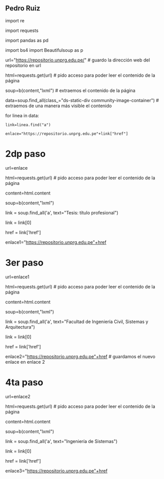 ## Pedro Ruiz
import re 

import requests 

import pandas as pd 

import bs4 import Beautifulsoup as p

url="https://repositorio.unprg.edu.pe/"              # guardo la dirección web del repositorio en url 

html=requests.get(url)                              # pido acceso para poder leer el contenido de la página 

soup=b(content,"lxml")                              # extraemos el contenido de la página 

data=soup.find_all(class_="ds-static-div community-image-container")      # extraemos de una manera más visible el contenido 

for linea in data:

    link=linea.find("a")
    
    enlace="https://repositorio.unprg.edu.pe"+link["href"]
    

# 2dp paso

url=enlace

html=requests.get(url)                              # pido acceso para poder leer el contenido de la página 

content=html.content

soup=b(content,"lxml")

link = soup.find_all('a', text="Tesis: título profesional")

link = link[0]

href = link['href']

enlace1="https://repositorio.unprg.edu.pe"+href    


# 3er paso 

url=enlace1

html=requests.get(url)                              # pido acceso para poder leer el contenido de la página 

content=html.content

soup=b(content,"lxml")

link = soup.find_all('a', text="Facultad de Ingeniería Civil, Sistemas y Arquitectura")

link = link[0]

href = link['href']

enlace2="https://repositorio.unprg.edu.pe"+href                       # guardamos el nuevo enlace en enlace 2 


# 4ta paso 

url=enlace2

html=requests.get(url)                              # pido acceso para poder leer el contenido de la página 

content=html.content

soup=b(content,"lxml")

link = soup.find_all('a', text="Ingeniería de Sistemas")

link = link[0]

href = link['href']

enlace3="https://repositorio.unprg.edu.pe"+href   







